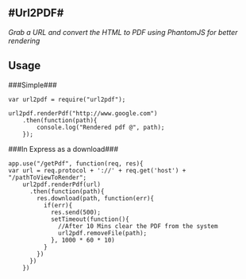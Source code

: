 #Url2PDF#
---
*Grab a URL and convert the HTML to PDF using PhantomJS for better rendering*

## Usage ##

###Simple###

    var url2pdf = require("url2pdf");
    
    url2pdf.renderPdf("http://www.google.com")
    	.then(function(path){
	    	console.log("Rendered pdf @", path);
    	});

###In Express as a download###

    app.use("/getPdf", function(req, res){
    var url = req.protocol + '://' + req.get('host') + "/pathToViewToRender";
        url2pdf.renderPdf(url)
          .then(function(path){
            res.download(path, function(err){
              if(err){
                res.send(500);
                setTimeout(function(){
	              //After 10 Mins clear the PDF from the system
                  url2pdf.removeFile(path);
                }, 1000 * 60 * 10)
              }
            })
          })
        })
